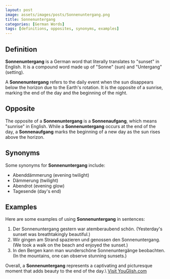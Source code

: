 ```yaml
---
layout: post
image: assets/images/posts/Sonnenuntergang.png
title: Sonnenuntergang
categories: [German Words]
tags: [definitions, opposites, synonyms, examples]
---
```


## Definition

**Sonnenuntergang** is a German word that literally translates to "sunset" in English. It is a compound word made up of "Sonne" (sun) and "Untergang" (setting). 

A **Sonnenuntergang** refers to the daily event when the sun disappears below the horizon due to the Earth's rotation. It is the opposite of a sunrise, marking the end of the day and the beginning of the night. 

## Opposite

The opposite of a **Sonnenuntergang** is a **Sonnenaufgang**, which means "sunrise" in English. While a **Sonnenuntergang** occurs at the end of the day, a **Sonnenaufgang** marks the beginning of a new day as the sun rises above the horizon.

## Synonyms

Some synonyms for **Sonnenuntergang** include:

- Abenddämmerung (evening twilight)
- Dämmerung (twilight)
- Abendrot (evening glow)
- Tagesende (day's end)

## Examples

Here are some examples of using **Sonnenuntergang** in sentences:

1. Der Sonnenuntergang gestern war atemberaubend schön. (Yesterday's sunset was breathtakingly beautiful.)
2. Wir gingen am Strand spazieren und genossen den Sonnenuntergang. (We took a walk on the beach and enjoyed the sunset.)
3. In den Bergen kann man wunderschöne Sonnenuntergänge beobachten. (In the mountains, one can observe stunning sunsets.)

Overall, a **Sonnenuntergang** represents a captivating and picturesque moment that adds beauty to the end of the day.\ <a id="yg-widget-0" class="youglish-widget" data-query="Sonnenuntergang" data-lang="german" data-components="8412" data-auto-start="0" data-bkg-color="theme_light" data-title="How%20to%20pronounce%20Sonnenuntergang%20in%20German"  rel="nofollow" href="https://youglish.com">Visit YouGlish.com</a><script async src="https://youglish.com/public/emb/widget.js" charset="utf-8"></script>